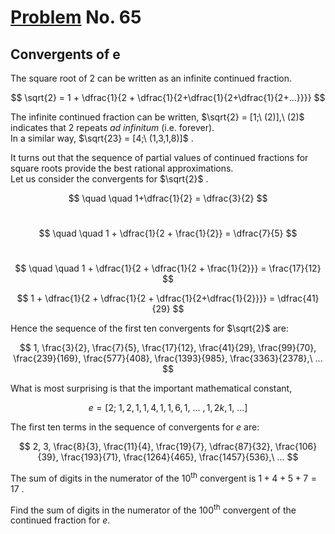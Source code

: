 # [Problem](https://projecteuler.net/problem=65) No. 65

## Convergents of e

The square root of 2 can be written as an infinite continued fraction.

$$
\sqrt{2} = 1 + \dfrac{1}{2 + \dfrac{1}{2+\dfrac{1}{2+\dfrac{1}{2+...}}}}
$$

<!-- <img style="background: white;" src="https://render.githubusercontent.com/render/math?math=%5Csqrt%7B2%7D%20%3D%201%20%2B%20%5Cdfrac%7B1%7D%7B2%20%2B%20%5Cdfrac%7B1%7D%7B2%2B%5Cdfrac%7B1%7D%7B2%2B%5Cdfrac%7B1%7D%7B2%2B...%7D%7D%7D%7D%0D"> -->

The infinite continued fraction can be written, $\sqrt{2} = [1;\ (2)],\ (2)$ indicates that 2 repeats *ad infinitum* (i.e. forever).<br>
In a similar way, $\sqrt{23} = [4;\ (1,3,1,8)]$ .

<!-- <img style="background: white;" src="https://render.githubusercontent.com/render/math?math=%5Csqrt%7B2%7D%20%3D%20%5B1%3B%5C%20(2)%5D%2C%5C%20(2)%0D"> -->

<!-- <img style="background: white;" src="https://render.githubusercontent.com/render/math?math=%5Csqrt%7B23%7D%20%3D%20%5B4%3B%5C%20(1%2C3%2C1%2C8)%5D%0D"> -->

It turns out that the sequence of partial values of continued fractions for square roots provide the best rational approximations.<br>
Let us consider the convergents for $\sqrt{2}$ .

<!-- <img style="background: white;" src="https://render.githubusercontent.com/render/math?math=%5Csqrt%7B2%7D%0D"> -->


$$
\quad \quad 1+\dfrac{1}{2} = \dfrac{3}{2}
$$
<br>

<!-- <img style="background: white;" src="https://render.githubusercontent.com/render/math?math=1%2B%5Cdfrac%7B1%7D%7B2%7D%20%3D%20%5Cdfrac%7B3%7D%7B2%7D%0D"> -->


$$
\quad \quad 1 + \dfrac{1}{2 + \frac{1}{2}} = \dfrac{7}{5}
$$
<br>

<!-- <img style="background: white;" src="https://render.githubusercontent.com/render/math?math=1%20%2B%20%5Cdfrac%7B1%7D%7B2%20%2B%20%5Cdfrac%7B1%7D%7B2%7D%7D%20%3D%20%5Cdfrac%7B7%7D%7B5%7D%0D"> -->


$$
\quad \quad 1 + \dfrac{1}{2 + \dfrac{1}{2 + \frac{1}{2}}} = \frac{17}{12}
$$

<!-- <img style="background: white;" src="https://render.githubusercontent.com/render/math?math=1%20%2B%20%5Cdfrac%7B1%7D%7B2%20%2B%20%5Cdfrac%7B1%7D%7B2%20%2B%20%5Cdfrac%7B1%7D%7B2%7D%7D%7D%20%3D%20%5Cdfrac%7B17%7D%7B12%7D%0D"> -->


$$
1 + \dfrac{1}{2 + \dfrac{1}{2 + \dfrac{1}{2+\dfrac{1}{2}}}} = \dfrac{41}{29}
$$

<!-- <img style="background: white;" src="https://render.githubusercontent.com/render/math?math=1%20%2B%20%5Cdfrac%7B1%7D%7B2%20%2B%20%5Cdfrac%7B1%7D%7B2%20%2B%20%5Cdfrac%7B1%7D%7B2%2B%5Cdfrac%7B1%7D%7B2%7D%7D%7D%7D%20%3D%20%5Cdfrac%7B41%7D%7B29%7D%0D"> -->

Hence the sequence of the first ten convergents for $\sqrt{2}$ are:
<!-- <img style="background: white;" src="https://render.githubusercontent.com/render/math?math=%5Csqrt%7B2%7D%0D"> -->

$$
1, \frac{3}{2}, \frac{7}{5}, \frac{17}{12}, \frac{41}{29}, \frac{99}{70}, \frac{239}{169}, \frac{577}{408}, \frac{1393}{985}, \frac{3363}{2378},\ ...
$$

<!-- <img style="background: white;" src="https://render.githubusercontent.com/render/math?math=1%2C%20%5Cdfrac%7B3%7D%7B2%7D%2C%20%5Cdfrac%7B7%7D%7B5%7D%2C%20%5Cdfrac%7B17%7D%7B12%7D%2C%20%5Cdfrac%7B41%7D%7B29%7D%2C%20%5Cdfrac%7B99%7D%7B70%7D%2C%20%5Cdfrac%7B239%7D%7B169%7D%2C%20%5Cdfrac%7B577%7D%7B408%7D%2C%20%5Cdfrac%7B1393%7D%7B985%7D%2C%20%5Cdfrac%7B3363%7D%7B2378%7D%2C%5C%20...%0D"> -->

What is most surprising is that the important mathematical constant,

$$
e = [2;\ 1, 2, 1, 1, 4, 1, 1, 6, 1,\ ...\ ,1, 2k, 1,\ ...]
$$

<!-- <img style="background: white;" src="https://render.githubusercontent.com/render/math?math=e%20%3D%20%5B2%3B%5C%201%2C%202%2C%201%2C%201%2C%204%2C%201%2C%201%2C%206%2C%201%2C%5C%20...%5C%20%2C1%2C%202k%2C%201%2C%5C%20...%5D%0D"> -->

The first ten terms in the sequence of convergents for $e$ are:

<!-- <img style="background-color:white;" src="https://render.githubusercontent.com/render/math?math=e%0D"> -->

$$
2, 3, \frac{8}{3}, \frac{11}{4}, \frac{19}{7}, \dfrac{87}{32}, \frac{106}{39}, \frac{193}{71}, \frac{1264}{465}, \frac{1457}{536},\ ...
$$

<!-- <img style="background: white;" src="https://render.githubusercontent.com/render/math?math=2%2C%203%2C%20%5Cdfrac%7B8%7D%7B3%7D%2C%20%5Cdfrac%7B11%7D%7B4%7D%2C%20%5Cdfrac%7B19%7D%7B7%7D%2C%20%5Cdfrac%7B87%7D%7B32%7D%2C%20%5Cdfrac%7B106%7D%7B39%7D%2C%20%5Cdfrac%7B193%7D%7B71%7D%2C%20%5Cdfrac%7B1264%7D%7B465%7D%2C%20%5Cdfrac%7B1457%7D%7B536%7D%2C%5C%20...%0D"> -->

The sum of digits in the numerator of the 10<sup>th</sup> convergent is $1 + 4 + 5 + 7 = 17$ .

Find the sum of digits in the numerator of the 100<sup>th</sup> convergent of the continued fraction for $e$.

<!-- <img style="background-color:white;" src="https://render.githubusercontent.com/render/math?math=e%0D">. -->

